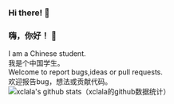 ### Hi there! 👋<br>
### 嗨，你好！ 👋<br>
I am a Chinese student.<br>
我是个中国学生。<br>
Welcome to report bugs,ideas or pull requests.<br>
欢迎报告bug，想法或贡献代码。<br>
![xclala's github stats（xclala的github数据统计）](https://github-readme-stats.vercel.app/api?username=xclala&show_icons=true&count_private=true)<br>



